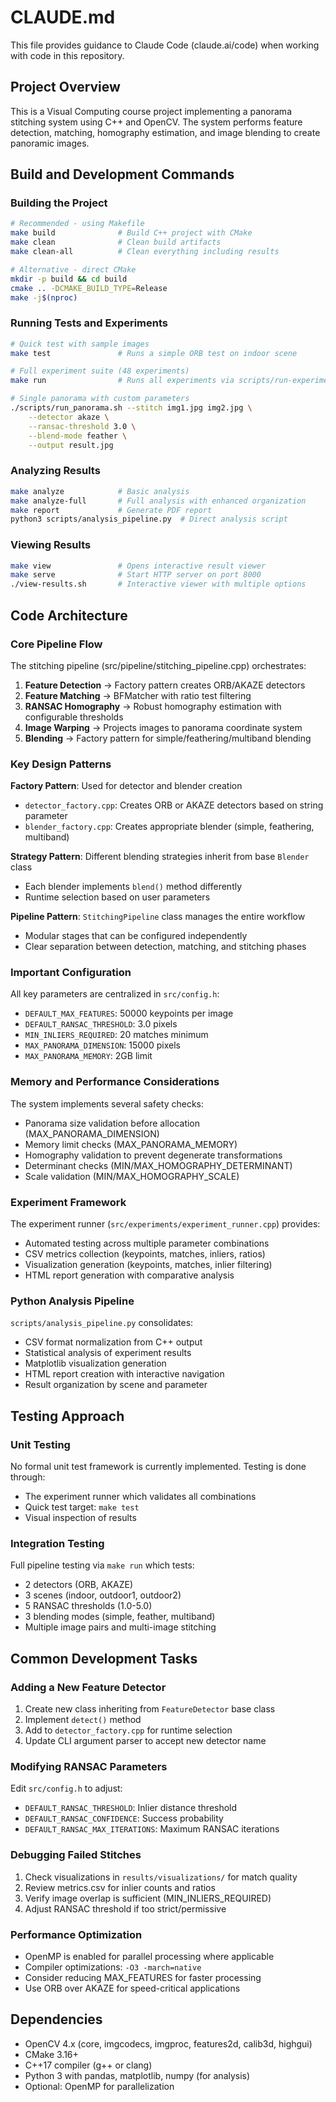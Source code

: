 # CLAUDE.md

This file provides guidance to Claude Code (claude.ai/code) when working with code in this repository.

## Project Overview

This is a Visual Computing course project implementing a panorama stitching system using C++ and OpenCV. The system performs feature detection, matching, homography estimation, and image blending to create panoramic images.

## Build and Development Commands

### Building the Project
```bash
# Recommended - using Makefile
make build              # Build C++ project with CMake
make clean              # Clean build artifacts
make clean-all          # Clean everything including results

# Alternative - direct CMake
mkdir -p build && cd build
cmake .. -DCMAKE_BUILD_TYPE=Release
make -j$(nproc)
```

### Running Tests and Experiments
```bash
# Quick test with sample images
make test               # Runs a simple ORB test on indoor scene

# Full experiment suite (48 experiments)
make run                # Runs all experiments via scripts/run-experiments.sh

# Single panorama with custom parameters
./scripts/run_panorama.sh --stitch img1.jpg img2.jpg \
    --detector akaze \
    --ransac-threshold 3.0 \
    --blend-mode feather \
    --output result.jpg
```

### Analyzing Results
```bash
make analyze            # Basic analysis
make analyze-full       # Full analysis with enhanced organization
make report             # Generate PDF report
python3 scripts/analysis_pipeline.py  # Direct analysis script
```

### Viewing Results
```bash
make view               # Opens interactive result viewer
make serve              # Start HTTP server on port 8000
./view-results.sh       # Interactive viewer with multiple options
```

## Code Architecture

### Core Pipeline Flow
The stitching pipeline (src/pipeline/stitching_pipeline.cpp) orchestrates:
1. **Feature Detection** → Factory pattern creates ORB/AKAZE detectors
2. **Feature Matching** → BFMatcher with ratio test filtering
3. **RANSAC Homography** → Robust homography estimation with configurable thresholds
4. **Image Warping** → Projects images to panorama coordinate system
5. **Blending** → Factory pattern for simple/feathering/multiband blending

### Key Design Patterns

**Factory Pattern**: Used for detector and blender creation
- `detector_factory.cpp`: Creates ORB or AKAZE detectors based on string parameter
- `blender_factory.cpp`: Creates appropriate blender (simple, feathering, multiband)

**Strategy Pattern**: Different blending strategies inherit from base `Blender` class
- Each blender implements `blend()` method differently
- Runtime selection based on user parameters

**Pipeline Pattern**: `StitchingPipeline` class manages the entire workflow
- Modular stages that can be configured independently
- Clear separation between detection, matching, and stitching phases

### Important Configuration

All key parameters are centralized in `src/config.h`:
- `DEFAULT_MAX_FEATURES`: 50000 keypoints per image
- `DEFAULT_RANSAC_THRESHOLD`: 3.0 pixels
- `MIN_INLIERS_REQUIRED`: 20 matches minimum
- `MAX_PANORAMA_DIMENSION`: 15000 pixels
- `MAX_PANORAMA_MEMORY`: 2GB limit

### Memory and Performance Considerations

The system implements several safety checks:
- Panorama size validation before allocation (MAX_PANORAMA_DIMENSION)
- Memory limit checks (MAX_PANORAMA_MEMORY)
- Homography validation to prevent degenerate transformations
- Determinant checks (MIN/MAX_HOMOGRAPHY_DETERMINANT)
- Scale validation (MIN/MAX_HOMOGRAPHY_SCALE)

### Experiment Framework

The experiment runner (`src/experiments/experiment_runner.cpp`) provides:
- Automated testing across multiple parameter combinations
- CSV metrics collection (keypoints, matches, inliers, ratios)
- Visualization generation (keypoints, matches, inlier filtering)
- HTML report generation with comparative analysis

### Python Analysis Pipeline

`scripts/analysis_pipeline.py` consolidates:
- CSV format normalization from C++ output
- Statistical analysis of experiment results
- Matplotlib visualization generation
- HTML report creation with interactive navigation
- Result organization by scene and parameter

## Testing Approach

### Unit Testing
No formal unit test framework is currently implemented. Testing is done through:
- The experiment runner which validates all combinations
- Quick test target: `make test`
- Visual inspection of results

### Integration Testing
Full pipeline testing via `make run` which tests:
- 2 detectors (ORB, AKAZE)
- 3 scenes (indoor, outdoor1, outdoor2)
- 5 RANSAC thresholds (1.0-5.0)
- 3 blending modes (simple, feather, multiband)
- Multiple image pairs and multi-image stitching

## Common Development Tasks

### Adding a New Feature Detector
1. Create new class inheriting from `FeatureDetector` base class
2. Implement `detect()` method
3. Add to `detector_factory.cpp` for runtime selection
4. Update CLI argument parser to accept new detector name

### Modifying RANSAC Parameters
Edit `src/config.h` to adjust:
- `DEFAULT_RANSAC_THRESHOLD`: Inlier distance threshold
- `DEFAULT_RANSAC_CONFIDENCE`: Success probability
- `DEFAULT_RANSAC_MAX_ITERATIONS`: Maximum RANSAC iterations

### Debugging Failed Stitches
1. Check visualizations in `results/visualizations/` for match quality
2. Review metrics.csv for inlier counts and ratios
3. Verify image overlap is sufficient (MIN_INLIERS_REQUIRED)
4. Adjust RANSAC threshold if too strict/permissive

### Performance Optimization
- OpenMP is enabled for parallel processing where applicable
- Compiler optimizations: `-O3 -march=native`
- Consider reducing MAX_FEATURES for faster processing
- Use ORB over AKAZE for speed-critical applications

## Dependencies

- OpenCV 4.x (core, imgcodecs, imgproc, features2d, calib3d, highgui)
- CMake 3.16+
- C++17 compiler (g++ or clang)
- Python 3 with pandas, matplotlib, numpy (for analysis)
- Optional: OpenMP for parallelization